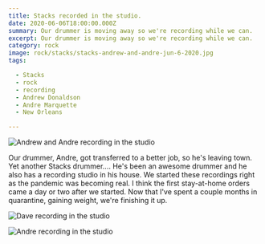 ```yaml
---
title: Stacks recorded in the studio.
date: 2020-06-06T18:00:00.000Z
summary: Our drummer is moving away so we're recording while we can.
excerpt: Our drummer is moving away so we're recording while we can.
category: rock
image: rock/stacks/stacks-andrew-and-andre-jun-6-2020.jpg
tags:

  - Stacks
  - rock
  - recording
  - Andrew Donaldson
  - Andre Marquette
  - New Orleans

---
```


![Andrew and Andre recording in the studio](/static/img/rock/stacks/stacks-andrew-and-andre-jun-6-2020.jpg "Andrew and Andre recording in the studio")

Our drummer, Andre, got transferred to a better job, so he's leaving town. Yet another Stacks drummer.... He's been an awesome drummer and he also has a recording studio in his house. We started these recordings right as the pandemic was becoming real. I think the first stay-at-home orders came a day or two after we started. Now that I've spent a couple months in quarantine, gaining weight, we're finishing it up.

![Dave recording in the studio](/static/img/rock/stacks/stacks-dave-fat-in-studio-jun-6-2020.jpg "Dave recording in the studio")



![Andre recording in the studio](/static/img/rock/stacks/stacks-andre-in-studio-jun-6-2020.jpg "Andre recording in the studio")